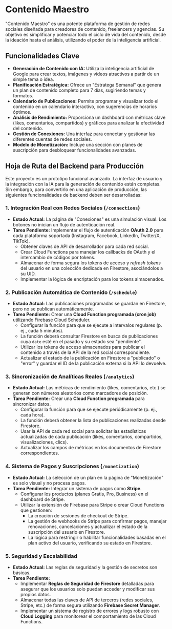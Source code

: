 # Contenido Maestro

"Contenido Maestro" es una potente plataforma de gestión de redes sociales diseñada para creadores de contenido, freelancers y agencias. Su objetivo es simplificar y potenciar todo el ciclo de vida del contenido, desde la ideación hasta el análisis, utilizando el poder de la inteligencia artificial.

## Funcionalidades Clave

- **Generación de Contenido con IA:** Utiliza la inteligencia artificial de Google para crear textos, imágenes y vídeos atractivos a partir de un simple tema o idea.
- **Planificación Estratégica:** Ofrece un "Estratega Semanal" que genera un plan de contenido completo para 7 días, sugiriendo temas y formatos.
- **Calendario de Publicaciones:** Permite programar y visualizar todo el contenido en un calendario interactivo, con sugerencias de horarios óptimos.
- **Análisis de Rendimiento:** Proporciona un dashboard con métricas clave (likes, comentarios, compartidos) y gráficos para analizar la efectividad del contenido.
- **Gestión de Conexiones:** Una interfaz para conectar y gestionar las diferentes cuentas de redes sociales.
- **Modelo de Monetización:** Incluye una sección con planes de suscripción para desbloquear funcionalidades avanzadas.

## Hoja de Ruta del Backend para Producción

Este proyecto es un prototipo funcional avanzado. La interfaz de usuario y la integración con la IA para la generación de contenido están completas. Sin embargo, para convertirlo en una aplicación de producción, las siguientes funcionalidades de backend deben ser desarrolladas:

### 1. Integración Real con Redes Sociales (`/connections`)

-   **Estado Actual:** La página de "Conexiones" es una simulación visual. Los botones no inician un flujo de autenticación real.
-   **Tarea Pendiente:** Implementar el flujo de autenticación **OAuth 2.0** para cada plataforma soportada (Instagram, Facebook, LinkedIn, Twitter/X, TikTok).
    -   Obtener claves de API de desarrollador para cada red social.
    -   Crear Cloud Functions para manejar los callbacks de OAuth y el intercambio de códigos por tokens.
    -   Almacenar de forma segura los tokens de acceso y *refresh tokens* del usuario en una colección dedicada en Firestore, asociándolos a su UID.
    -   Implementar la lógica de encriptación para los tokens almacenados.

### 2. Publicación Automática de Contenido (`/schedule`)

-   **Estado Actual:** Las publicaciones programadas se guardan en Firestore, pero no se publican automáticamente.
-   **Tarea Pendiente:** Crear una **Cloud Function programada (cron job)** utilizando Firebase Cloud Scheduler.
    -   Configurar la función para que se ejecute a intervalos regulares (p. ej., cada 5 minutos).
    -   La función deberá consultar Firestore en busca de publicaciones cuya `date` esté en el pasado y su estado sea "pendiente".
    -   Utilizar los tokens de acceso almacenados para publicar el contenido a través de la API de la red social correspondiente.
    -   Actualizar el estado de la publicación en Firestore a "publicado" o "error" y guardar el ID de la publicación externa si la API lo devuelve.

### 3. Sincronización de Analíticas Reales (`/analytics`)

-   **Estado Actual:** Las métricas de rendimiento (likes, comentarios, etc.) se generan con números aleatorios como marcadores de posición.
-   **Tarea Pendiente:** Crear una **Cloud Function programada** para sincronizar datos.
    -   Configurar la función para que se ejecute periódicamente (p. ej., cada hora).
    -   La función deberá obtener la lista de publicaciones realizadas desde Firestore.
    -   Usar la API de cada red social para solicitar las estadísticas actualizadas de cada publicación (likes, comentarios, compartidos, visualizaciones, clics).
    -   Actualizar los campos de métricas en los documentos de Firestore correspondientes.

### 4. Sistema de Pagos y Suscripciones (`/monetization`)

-   **Estado Actual:** La selección de un plan en la página de "Monetización" es solo visual y no procesa pagos.
-   **Tarea Pendiente:** Integrar un sistema de pagos como **Stripe**.
    -   Configurar los productos (planes Gratis, Pro, Business) en el dashboard de Stripe.
    -   Utilizar la extensión de Firebase para Stripe o crear Cloud Functions que gestionen:
        -   La creación de sesiones de checkout de Stripe.
        -   La gestión de webhooks de Stripe para confirmar pagos, manejar renovaciones, cancelaciones y actualizar el estado de la suscripción del usuario en Firestore.
        -   La lógica para restringir o habilitar funcionalidades basadas en el plan activo del usuario, verificando su estado en Firestore.

### 5. Seguridad y Escalabilidad

-   **Estado Actual:** Las reglas de seguridad y la gestión de secretos son básicas.
-   **Tarea Pendiente:**
    -   Implementar **Reglas de Seguridad de Firestore** detalladas para asegurar que los usuarios solo puedan acceder y modificar sus propios datos.
    -   Almacenar todas las claves de API de terceros (redes sociales, Stripe, etc.) de forma segura utilizando **Firebase Secret Manager**.
    -   Implementar un sistema de registro de errores y logs robusto con **Cloud Logging** para monitorear el comportamiento de las Cloud Functions.
